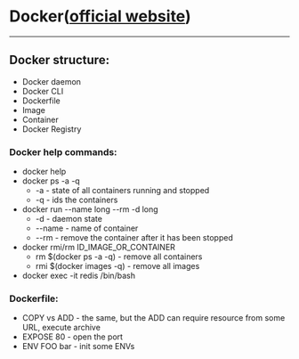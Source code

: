 # Docker([official website](https://docs.docker.com/get-started/overview/))
___
## Docker structure:
- Docker daemon
- Docker CLI
- Dockerfile
- Image
- Container
- Docker Registry

### Docker help commands:
- docker help
- docker ps -a -q
  - -a - state of all containers running and stopped
  - -q - ids the containers
- docker run --name long --rm -d long
  - -d - daemon state
  - --name - name of container
  - --rm - remove the container after it has been stopped
- docker rmi/rm ID_IMAGE_OR_CONTAINER
  - rm $(docker ps -a -q) - remove all containers
  - rmi $(docker images -q) - remove all images
- docker exec -it redis /bin/bash

### Dockerfile:
- COPY vs ADD - the same, but the ADD can require resource from some URL, execute archive
- EXPOSE 80 - open the port
- ENV FOO bar - init some ENVs
